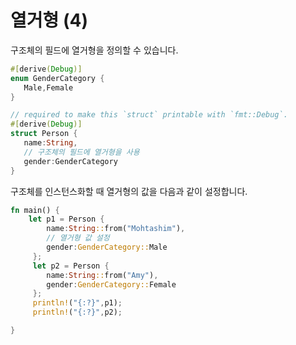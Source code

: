 # 열거형 (4)

구조체의 필드에 열거형을 정의할 수 있습니다. 

```rust
#[derive(Debug)]
enum GenderCategory {
   Male,Female
}

// required to make this `struct` printable with `fmt::Debug`.
#[derive(Debug)]
struct Person {
   name:String,
   // 구조체의 필드에 열거형을 사용
   gender:GenderCategory
}

```
구조체를 인스턴스화할 때 열거형의 값을 다음과 같이 설정합니다.

```rust
fn main() {
    let p1 = Person {
        name:String::from("Mohtashim"),
        // 열거형 값 설정
        gender:GenderCategory::Male
     };
     let p2 = Person {
        name:String::from("Amy"),
        gender:GenderCategory::Female
     };
     println!("{:?}",p1);
     println!("{:?}",p2);

}
```